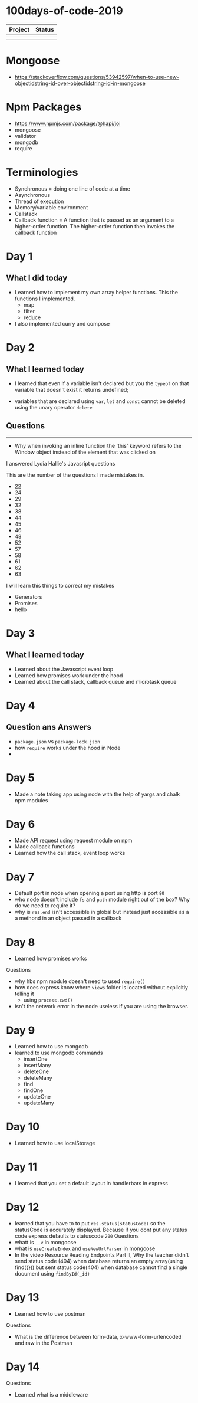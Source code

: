 # 100days-of-code-2019

| Project | Status |
| ------- | ------ |
|         |        |
|         |        |


# Mongoose
- https://stackoverflow.com/questions/53942597/when-to-use-new-objectidstring-id-over-objectidstring-id-in-mongoose

# Npm Packages
- https://www.npmjs.com/package/@hapi/joi
- mongoose
- validator
- mongodb
- require


# Terminologies

- Synchronous = doing one line of code at a time
- Asynchronous
- Thread of execution
- Memory/variable environment
- Callstack
- Callback function = A function that is passed as an argument to a higher-order function. The higher-order function then invokes the callback function

# Day 1

## What I did today

- Learned how to implement my own array helper functions. This the functions I implemented.
  - map
  - filter
  - reduce
- I also implemented curry and compose

# Day 2

## What I learned today

- I learned that even if a variable isn't declared but you the `typeof` on that variable that doesn't exist it returns undefined;

- variables that are declared using `var`, `let` and `const` cannot be deleted using the unary operator `delete`

## Questions

---

- Why when invoking an inline function the 'this' keyword refers to the Window object instead of the element that was clicked on

I answered Lydia Hallie's Javasript questions

This are the number of the questions I made mistakes in.

- 22
- 24
- 29
- 32
- 38
- 44
- 45
- 46
- 48
- 52
- 57
- 58
- 61
- 62
- 63

I will learn this things to correct my mistakes

- Generators
- Promises
- hello

# Day 3

## What I learned today

- Learned about the Javascript event loop
- Learned how promises work under the hood
- Learned about the call stack, callback queue and microtask queue

# Day 4

## Question ans Answers

- `package.json` vs `package-lock.json`
- how `require` works under the hood in Node
-

# Day 5

- Made a note taking app using node with the help of yargs and chalk npm modules

# Day 6

- Made API request using request module on npm
- Made callback functions
- Learned how the call stack, event loop works

# Day 7

- Default port in node when opening a port using http is port `80`
- who node doesn't include `fs` and `path` module right out of the box? Why do we need to require it?
- why is `res.end` isn't accessible in global but instead just accessible as a a methond in an object passed in a callback

# Day 8

- Learned how promises works

Questions

- why hbs npm module doesn't need to used `require()`
- how does express know where `views` folder is located without explicitly telling it
  - using `process.cwd()`
- isn't the network error in the node useless if you are using the browser.

# Day 9

- Learned how to use mongodb
- learned to use mongodb commands
	- insertOne
	- insertMany
	- deleteOne
	- deleteMany
	- find
	- findOne
	- updateOne
	- updateMany

# Day 10

- Learned how to use localStorage

# Day 11

- I learned that you set a default layout in handlerbars in express


# Day 12

- learned that you have to to put `res.status(statusCode)` so the statusCode is accurately displayed. Because if you dont put any status code express defaults to statuscode `200`
Questions
- whatt is `__v` in mongoose
- what is `useCreateIndex` and `useNewUrlParser` in mongoose
- In the video Resource Reading Endpoints Part II, Why the teacher didn't send status code (404) when database returns an empty array(using find({})) but sent status code(404) when database cannot find a single document using `findById(_id)`


# Day 13
- Learned how to use postman

Questions
- What is the difference between form-data, x-www-form-urlencoded and raw in the Postman

# Day 14


Questions
- Learned what is a middleware
